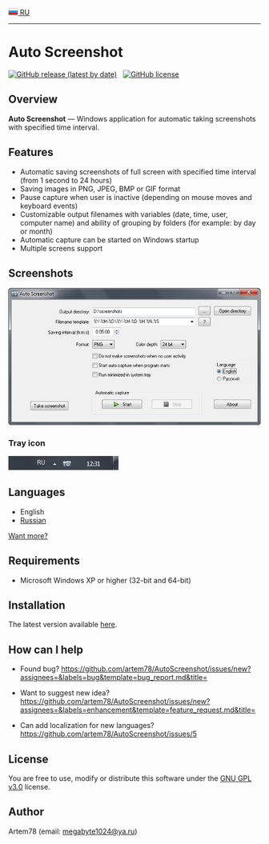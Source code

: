 [![Russian](images/russian_icon.png) RU](README-ru.md "Russian")

-------------------------  

Auto Screenshot
===============

[![GitHub release (latest by date)](https://img.shields.io/github/v/release/artem78/AutoScreenshot?style=plastic)](https://github.com/artem78/AutoScreenshot/releases/latest)&nbsp;&nbsp;&nbsp;[![GitHub license](https://img.shields.io/github/license/artem78/AutoScreenshot?style=plastic)](https://github.com/artem78/AutoScreenshot/blob/master/LICENSE.txt)

## Overview
**Auto Screenshot** — Windows application for automatic taking screenshots with specified time interval.

## Features
* Automatic saving screenshots of full screen with specified time interval (from 1 second to 24 hours)
* Saving images in PNG, JPEG, BMP or GIF format
* Pause capture when user is inactive (depending on mouse moves and keyboard events) 
* Customizable output filenames with variables (date, time, user, computer name) and ability of grouping by folders (for example: by day or month)
* Automatic capture can be started on Windows startup
* Multiple screens support

## Screenshots
![](images/main_window.png "Main program window")

### Tray icon
![](images/tray_icon_animation.gif "Tray icon")

## Languages
* English
* [Russian](README-ru.md)

[Want more?](https://github.com/artem78/AutoScreenshot/issues/5)

## Requirements
* Microsoft Windows XP or higher (32-bit and 64-bit)

## Installation
The latest version available [here](https://github.com/artem78/AutoScreenshot/releases/latest).

## How can I help
* Found bug?
https://github.com/artem78/AutoScreenshot/issues/new?assignees=&labels=bug&template=bug_report.md&title=

* Want to suggest new idea?
https://github.com/artem78/AutoScreenshot/issues/new?assignees=&labels=enhancement&template=feature_request.md&title=

* Can add localization for new languages?
https://github.com/artem78/AutoScreenshot/issues/5

## License
You are free to use, modify or distribute this software under the [GNU GPL v3.0](https://github.com/artem78/AutoScreenshot/blob/master/LICENSE.txt) license.

## Author
Artem78 (email: [megabyte1024@ya.ru](mailto:megabyte1024@ya.ru?subject=AutoScreenshot))
